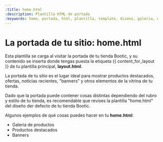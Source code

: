 ```yaml
---
:title: home.html
:description: Plantilla HTML de portada
:keywords: home, portada, html, plantilla, template, diseno, galeria, destacados, collections, jquery, javascript
---
```


# La portada de tu sitio: home.html

Esta plantilla se carga al visitar la portada de tu tienda Bootic, y su contenido se inserta donde tengas puesta la etiqueta {{ content_for_layout }} de tu plantilla principal, **layout.html**.

La portada de tu sitio es el lugar ideal para mostrar productos destacados, ofertas, noticias recientes, "banners" y otros elementos de la vitrina de tu tienda.

Dado que la portada puede contener cosas distintas dependiendo del rubro y estilo de tu tienda, es recomendable que revises la plantilla "home.html" del diseño der defecto de tu tienda Bootic.

Algunos ejemplos de qué cosas puedes hacer en tu **home.html**:

 - Galeria de productos
 - Productos destacados
 - Banners
